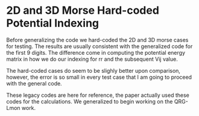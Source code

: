# 2D and 3D Morse Hard-coded Potential Indexing
Before generalizing the code we hard-coded the 2D and 3D morse cases for testing. 
The results are usually consistent with the generalized code for the first 9 
digits. 
The difference come in computing the potential energy matrix in how we do our 
indexing for rr and the subsequent Vij value.

The hard-coded cases do seem to be slighly better upon comparison, however, the 
error is so small in every test case that I am going to proceed with the 
general code. 

These legacy codes are here for reference, the paper actually used these codes for 
the calculations. 
We generalized to begin working on the QRG-Lmon work.
